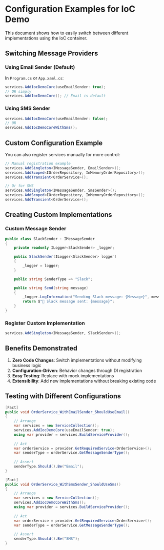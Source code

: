 # Configuration Examples for IoC Demo

This document shows how to easily switch between different implementations using the IoC container.

## Switching Message Providers

### Using Email Sender (Default)

In `Program.cs` or `App.xaml.cs`:

```csharp
services.AddIocDemoCore(useEmailSender: true);
// OR simply
services.AddIocDemoCore(); // Email is default
```

### Using SMS Sender

```csharp
services.AddIocDemoCore(useEmailSender: false);
// OR
services.AddIocDemoCoreWithSms();
```

## Custom Configuration Example

You can also register services manually for more control:

```csharp
// Manual registration example
services.AddSingleton<IMessageSender, EmailSender>();
services.AddScoped<IOrderRepository, InMemoryOrderRepository>();
services.AddTransient<OrderService>();

// Or for SMS
services.AddSingleton<IMessageSender, SmsSender>();
services.AddScoped<IOrderRepository, InMemoryOrderRepository>();
services.AddTransient<OrderService>();
```

## Creating Custom Implementations

### Custom Message Sender

```csharp
public class SlackSender : IMessageSender
{
    private readonly ILogger<SlackSender> _logger;

    public SlackSender(ILogger<SlackSender> logger)
    {
        _logger = logger;
    }

    public string SenderType => "Slack";

    public string Send(string message)
    {
        _logger.LogInformation("Sending Slack message: {Message}", message);
        return $"💬 Slack message sent: {message}";
    }
}
```

### Register Custom Implementation

```csharp
services.AddSingleton<IMessageSender, SlackSender>();
```

## Benefits Demonstrated

1. **Zero Code Changes**: Switch implementations without modifying business logic
2. **Configuration-Driven**: Behavior changes through DI registration
3. **Easy Testing**: Replace with mock implementations
4. **Extensibility**: Add new implementations without breaking existing code

## Testing with Different Configurations

```csharp
[Fact]
public void OrderService_WithEmailSender_ShouldUseEmail()
{
    // Arrange
    var services = new ServiceCollection();
    services.AddIocDemoCore(useEmailSender: true);
    using var provider = services.BuildServiceProvider();
    
    // Act
    var orderService = provider.GetRequiredService<OrderService>();
    var senderType = orderService.GetMessageSenderType();
    
    // Assert
    senderType.Should().Be("Email");
}

[Fact]
public void OrderService_WithSmsSender_ShouldUseSms()
{
    // Arrange
    var services = new ServiceCollection();
    services.AddIocDemoCoreWithSms();
    using var provider = services.BuildServiceProvider();
    
    // Act
    var orderService = provider.GetRequiredService<OrderService>();
    var senderType = orderService.GetMessageSenderType();
    
    // Assert
    senderType.Should().Be("SMS");
}
```

